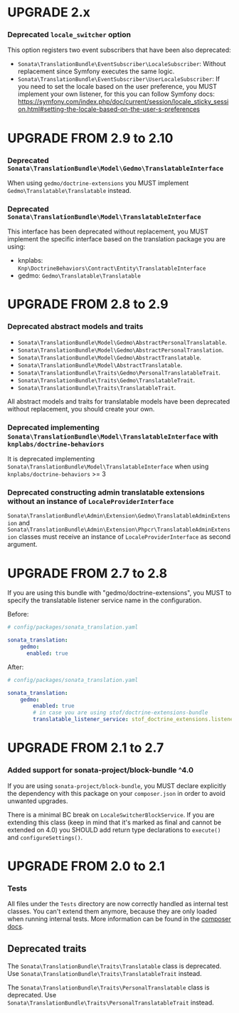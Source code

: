 UPGRADE 2.x
===========

### Deprecated `locale_switcher` option

This option registers two event subscribers that have been also deprecated:

- `Sonata\TranslationBundle\EventSubscriber\LocaleSubscriber`: Without replacement since Symfony executes
the same logic.
- `Sonata\TranslationBundle\EventSubscriber\UserLocaleSubscriber`: If you need to set the locale based on the user
preference, you MUST implement your own listener, for this you can follow Symfony docs: https://symfony.com/index.php/doc/current/session/locale_sticky_session.html#setting-the-locale-based-on-the-user-s-preferences

UPGRADE FROM 2.9 to 2.10
========================

### Deprecated `Sonata\TranslationBundle\Model\Gedmo\TranslatableInterface`

When using `gedmo/doctrine-extensions` you MUST implement `Gedmo\Translatable\Translatable` instead.

### Deprecated `Sonata\TranslationBundle\Model\TranslatableInterface`

This interface has been deprecated without replacement, you MUST implement the specific interface based on the
translation package you are using:

- knplabs: `Knp\DoctrineBehaviors\Contract\Entity\TranslatableInterface`
- gedmo: `Gedmo\Translatable\Translatable`

UPGRADE FROM 2.8 to 2.9
=======================

### Deprecated abstract models and traits

- `Sonata\TranslationBundle\Model\Gedmo\AbstractPersonalTranslatable`.
- `Sonata\TranslationBundle\Model\Gedmo\AbstractPersonalTranslation`.
- `Sonata\TranslationBundle\Model\Gedmo\AbstractTranslatable`.
- `Sonata\TranslationBundle\Model\AbstractTranslatable`.
- `Sonata\TranslationBundle\Traits\Gedmo\PersonalTranslatableTrait`.
- `Sonata\TranslationBundle\Traits\Gedmo\TranslatableTrait`.
- `Sonata\TranslationBundle\Traits\TranslatableTrait`.

All abstract models and traits for translatable models have been deprecated without replacement, you should create
your own.

### Deprecated implementing `Sonata\TranslationBundle\Model\TranslatableInterface` with `knplabs/doctrine-behaviors`

It is deprecated implementing `Sonata\TranslationBundle\Model\TranslatableInterface` when using
`knplabs/doctrine-behaviors` >= 3

### Deprecated constructing admin translatable extensions without an instance of `LocaleProviderInterface`

`Sonata\TranslationBundle\Admin\Extension\Gedmo\TranslatableAdminExtension` and
`Sonata\TranslationBundle\Admin\Extension\Phpcr\TranslatableAdminExtension` classes must receive an instance of
`LocaleProviderInterface` as second argument.

UPGRADE FROM 2.7 to 2.8
=======================

If you are using this bundle with "gedmo/doctrine-extensions", you MUST to specify the translatable listener service
name in the configuration.

Before:
```yaml
# config/packages/sonata_translation.yaml

sonata_translation:
    gedmo:
      enabled: true
```
After:
```yaml
# config/packages/sonata_translation.yaml

sonata_translation:
    gedmo:
        enabled: true
        # in case you are using stof/doctrine-extensions-bundle
        translatable_listener_service: stof_doctrine_extensions.listener.translatable
```

UPGRADE FROM 2.1 to 2.7
=======================

### Added support for sonata-project/block-bundle ^4.0

If you are using `sonata-project/block-bundle`, you MUST declare explicitly the dependency with this package on your `composer.json` in order to avoid unwanted upgrades.

There is a minimal BC break on `LocaleSwitcherBlockService`. If you are extending this class (keep in mind that
it's marked as final and cannot be extended on 4.0) you SHOULD add return type declarations to `execute()` and `configureSettings()`.

UPGRADE FROM 2.0 to 2.1
=======================

### Tests

All files under the ``Tests`` directory are now correctly handled as internal test classes.
You can't extend them anymore, because they are only loaded when running internal tests.
More information can be found in the [composer docs](https://getcomposer.org/doc/04-schema.md#autoload-dev).

## Deprecated traits

The `Sonata\TranslationBundle\Traits\Translatable` class is deprecated.
Use `Sonata\TranslationBundle\Traits\TranslatableTrait` instead.

The `Sonata\TranslationBundle\Traits\PersonalTranslatable` class is deprecated.
Use `Sonata\TranslationBundle\Traits\PersonalTranslatableTrait` instead.
